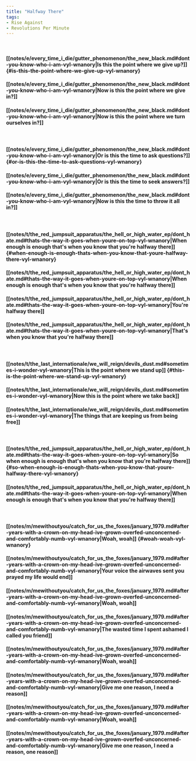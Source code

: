 ```yaml
---
title: "Halfway There"
tags:
- Rise Against
- Revolutions Per Minute
---
```

&nbsp;
#### [[notes/e/every_time_i_die/gutter_phenomenon/the_new_black.md#dont-you-know-who-i-am-vyl-wnanory|Is this the point where we give up?]] {#is-this-the-point-where-we-give-up-vyl-wnanory}
#### [[notes/e/every_time_i_die/gutter_phenomenon/the_new_black.md#dont-you-know-who-i-am-vyl-wnanory|Now is this the point where we give in?]]
#### [[notes/e/every_time_i_die/gutter_phenomenon/the_new_black.md#dont-you-know-who-i-am-vyl-wnanory|Now is this the point where we turn ourselves in?]]
&nbsp;
#### [[notes/e/every_time_i_die/gutter_phenomenon/the_new_black.md#dont-you-know-who-i-am-vyl-wnanory|Or is this the time to ask questions?]] {#or-is-this-the-time-to-ask-questions-vyl-wnanory}
#### [[notes/e/every_time_i_die/gutter_phenomenon/the_new_black.md#dont-you-know-who-i-am-vyl-wnanory|Or is this the time to seek answers?]]
#### [[notes/e/every_time_i_die/gutter_phenomenon/the_new_black.md#dont-you-know-who-i-am-vyl-wnanory|Now is this the time to throw it all in?]]
&nbsp;
#### [[notes/t/the_red_jumpsuit_apparatus/the_hell_or_high_water_ep/dont_hate.md#thats-the-way-it-goes-when-youre-on-top-vyl-wnanory|When enough is enough that's when you know that you're halfway there]] {#when-enough-is-enough-thats-when-you-know-that-youre-halfway-there-vyl-wnanory}
#### [[notes/t/the_red_jumpsuit_apparatus/the_hell_or_high_water_ep/dont_hate.md#thats-the-way-it-goes-when-youre-on-top-vyl-wnanory|When enough is enough that's when you know that you're halfway there]]
#### [[notes/t/the_red_jumpsuit_apparatus/the_hell_or_high_water_ep/dont_hate.md#thats-the-way-it-goes-when-youre-on-top-vyl-wnanory|You're halfway there]]
#### [[notes/t/the_red_jumpsuit_apparatus/the_hell_or_high_water_ep/dont_hate.md#thats-the-way-it-goes-when-youre-on-top-vyl-wnanory|That's when you know that you're halfway there]]
&nbsp;
#### [[notes/t/the_last_internationale/we_will_reign/devils_dust.md#sometimes-i-wonder-vyl-wnanory|This is the point where we stand up]] {#this-is-the-point-where-we-stand-up-vyl-wnanory}
#### [[notes/t/the_last_internationale/we_will_reign/devils_dust.md#sometimes-i-wonder-vyl-wnanory|Now this is the point where we take back]]
#### [[notes/t/the_last_internationale/we_will_reign/devils_dust.md#sometimes-i-wonder-vyl-wnanory|The things that are keeping us from being free]]
&nbsp;
#### [[notes/t/the_red_jumpsuit_apparatus/the_hell_or_high_water_ep/dont_hate.md#thats-the-way-it-goes-when-youre-on-top-vyl-wnanory|So when enough is enough that's when you know that you're halfway there]] {#so-when-enough-is-enough-thats-when-you-know-that-youre-halfway-there-vyl-wnanory}
#### [[notes/t/the_red_jumpsuit_apparatus/the_hell_or_high_water_ep/dont_hate.md#thats-the-way-it-goes-when-youre-on-top-vyl-wnanory|When enough is enough that's when you know that you're halfway there]]
&nbsp;
#### [[notes/m/mewithoutyou/catch_for_us_the_foxes/january_1979.md#after-years-with-a-crown-on-my-head-ive-grown-overfed-unconcerned-and-comfortably-numb-vyl-wnanory|Woah, woah]] {#woah-woah-vyl-wnanory}
#### [[notes/m/mewithoutyou/catch_for_us_the_foxes/january_1979.md#after-years-with-a-crown-on-my-head-ive-grown-overfed-unconcerned-and-comfortably-numb-vyl-wnanory|Your voice the airwaves sent you prayed my life would end]]
#### [[notes/m/mewithoutyou/catch_for_us_the_foxes/january_1979.md#after-years-with-a-crown-on-my-head-ive-grown-overfed-unconcerned-and-comfortably-numb-vyl-wnanory|Woah, woah]]
#### [[notes/m/mewithoutyou/catch_for_us_the_foxes/january_1979.md#after-years-with-a-crown-on-my-head-ive-grown-overfed-unconcerned-and-comfortably-numb-vyl-wnanory|The wasted time I spent ashamed I called you friend]]
#### [[notes/m/mewithoutyou/catch_for_us_the_foxes/january_1979.md#after-years-with-a-crown-on-my-head-ive-grown-overfed-unconcerned-and-comfortably-numb-vyl-wnanory|Woah, woah]]
#### [[notes/m/mewithoutyou/catch_for_us_the_foxes/january_1979.md#after-years-with-a-crown-on-my-head-ive-grown-overfed-unconcerned-and-comfortably-numb-vyl-wnanory|Give me one reason, I need a reason]]
#### [[notes/m/mewithoutyou/catch_for_us_the_foxes/january_1979.md#after-years-with-a-crown-on-my-head-ive-grown-overfed-unconcerned-and-comfortably-numb-vyl-wnanory|Woah, woah]]
#### [[notes/m/mewithoutyou/catch_for_us_the_foxes/january_1979.md#after-years-with-a-crown-on-my-head-ive-grown-overfed-unconcerned-and-comfortably-numb-vyl-wnanory|Give me one reason, I need a reason, one reason]]
